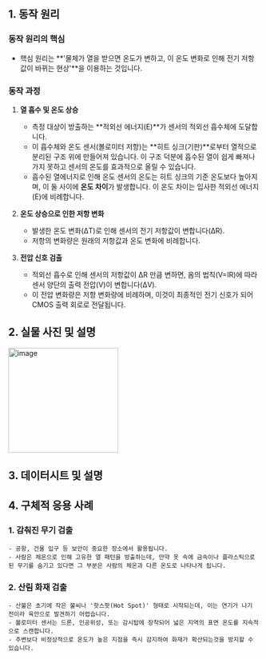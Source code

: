 ## 1. 동작 원리  

### 동작 원리의 핵심
- 핵심 원리는 **'물체가 열을 받으면 온도가 변하고, 이 온도 변화로 인해 전기 저항값이 바뀌는 현상'**을 이용하는 것입니다.

### 동작 과정
1. **열 흡수 및 온도 상승**
	- 측정 대상이 방출하는 **적외선 에너지(E)**가 센서의 적외선 흡수체에 도달합니다.
	- 이 흡수체와 온도 센서(볼로미터 저항)는 **히트 싱크(기판)**로부터 열적으로 분리된 구조 위에 만들어져 있습니다. 이 구조 덕분에 흡수된 열이 쉽게 빠져나가지 못하고 센서의 온도를 효과적으로 올릴 수 있습니다.
	- 흡수된 열에너지로 인해 온도 센서의 온도는 히트 싱크의 기준 온도보다 높아지며, 이 둘 사이에 **온도 차이**가 발생합니다. 이 온도 차이는 입사한 적외선 에너지(E)에 비례합니다.

2. **온도 상승으로 인한 저항 변화**
	- 발생한 온도 변화(ΔT)로 인해 센서의 전기 저항값이 변합니다(ΔR).
	- 저항의 변화량은 원래의 저항값과 온도 변화에 비례합니다.

3. **전압 신호 검출**
	- 적외선 흡수로 인해 센서의 저항값이 ΔR 만큼 변하면, 옴의 법칙(V=IR)에 따라 센서 양단의 출력 전압(V)이 변합니다(ΔV).
	- 이 전압 변화량은 저항 변화량에 비례하며, 이것이 최종적인 전기 신호가 되어 CMOS 출력 회로로 전달됩니다.

## 2. 실물 사진 및 설명  
<img width="220" height="210" alt="image" src="https://github.com/user-attachments/assets/e9c03a69-8ec2-4b9c-801e-5564bcfa8ff1" />


## 3. 데이터시트 및 설명  

## 4. 구체적 응용 사례

### 1. 감춰진 무기 검출
	- 공항, 건물 입구 등 보안이 중요한 장소에서 활용됩니다.
	- 사람은 체온으로 인해 고유한 열 패턴을 방출하는데, 만약 옷 속에 금속이나 플라스틱으로 된 무기를 숨기고 있다면 그 부분은 사람의 체온과 다른 온도로 나타나게 됩니다.

### 2. 산림 화재 검출
	- 산불은 초기에 작은 불씨나 '핫스팟(Hot Spot)' 형태로 시작되는데, 이는 연기가 나기 전이라 육안으로 발견하기 어렵습니다.
	- 볼로미터 센서는 드론, 인공위성, 또는 감시탑에 장착되어 넓은 지역의 표면 온도를 지속적으로 스캔합니다.
	- 주변보다 비정상적으로 온도가 높은 지점을 즉시 감지하여 화재가 확산되는것을 방지할 수 있습니다.

